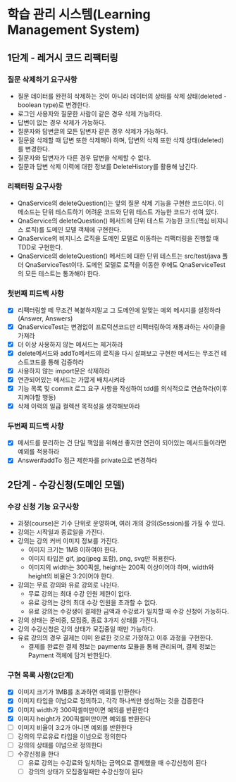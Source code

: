# 학습 관리 시스템(Learning Management System)
## 1단계 - 레거시 코드 리팩터링
### 질문 삭제하기 요구사항
- 질문 데이터를 완전히 삭제하는 것이 아니라 데이터의 상태를 삭제 상태(deleted - boolean type)로 변경한다.
- 로그인 사용자와 질문한 사람이 같은 경우 삭제 가능하다.
- 답변이 없는 경우 삭제가 가능하다.
- 질문자와 답변글의 모든 답변자 같은 경우 삭제가 가능하다.
- 질문을 삭제할 때 답변 또한 삭제해야 하며, 답변의 삭제 또한 삭제 상태(deleted)를 변경한다.
- 질문자와 답변자가 다른 경우 답변을 삭제할 수 없다.
- 질문과 답변 삭제 이력에 대한 정보를 DeleteHistory를 활용해 남긴다.
### 리팩터링 요구사항
- QnaService의 deleteQuestion()는 앞의 질문 삭제 기능을 구현한 코드이다. 이 메소드는 단위 테스트하기 어려운 코드와 단위 테스트 가능한 코드가 섞여 있다.
- QnaService의 deleteQuestion() 메서드에 단위 테스트 가능한 코드(핵심 비지니스 로직)를 도메인 모델 객체에 구현한다.
- QnaService의 비지니스 로직을 도메인 모델로 이동하는 리팩터링을 진행할 때 TDD로 구현한다.
- QnaService의 deleteQuestion() 메서드에 대한 단위 테스트는 src/test/java 폴더 QnaServiceTest이다. 도메인 모델로 로직을 이동한 후에도 QnaServiceTest의 모든 테스트는 통과해야 한다.

### 첫번째 피드백 사항
- [x] 리팩터링할 떼 무조건 복붙하지말고 그 도메인에 알맞는 예외 메시지를 설정하라(Answer, Answers)
- [x] QnaServiceTest는 변경없이 프로덕션코드만 리팩터링하여 재통과하는 사이클을 가져라
- [x] 더 이상 사용하지 않는 메서드는 제거하라
- [x] delete메서드와 addTo메서드의 로직을 다시 살펴보고 구현한 메서드는 무조건 테스트코드를 통해 검증하라
- [x] 사용하지 않는 import문은 삭제하라
- [x] 연관되어있는 메서드는 가깝게 배치시켜라 
- [x] 기능 목록 및 commit 로그 요구 사항을 작성하여 tdd를 의식적으로 연습하라(이후 지켜야할 행동)
- [x] 삭제 이력의 일급 컬렉션 목적성을 생각해보아라 

### 두번째 피드백 사항
- [x] 메서드를 분리하는 건 단일 책임을 위해선 좋지만 연관이 되어있는 메서드들이라면 예외를 적용하라
- [x] Answer#addTo 접근 제한자를 private으로 변경하라

## 2단계 - 수강신청(도메인 모델)
### 수강 신청 기능 요구사항
- 과정(course)은 기수 단위로 운영하며, 여러 개의 강의(Session)를 가질 수 있다.
- 강의는 시작일과 종료일을 가진다.
- 강의는 강의 커버 이미지 정보를 가진다.
  - 이미지 크기는 1MB 이하여야 한다.
  - 이미지 타입은 gif, jpg(jpeg 포함), png, svg만 허용한다.
  - 이미지의 width는 300픽셀, height는 200픽 이상이어야 하며, width와 height의 비율은 3:2이어야 한다.
- 강의는 무료 강의와 유료 강의로 나뉜다.
  - 무료 강의는 최대 수강 인원 제한이 없다.
  - 유료 강의는 강의 최대 수강 인원을 초과할 수 없다.
  - 유료 강의는 수강생이 결제한 금액과 수강료가 일치할 때 수강 신청이 가능하다.
- 강의 상태는 준비중, 모집중, 종료 3가지 상태를 가진다.
- 강의 수강신청은 강의 상태가 모집중일 때만 가능하다.
- 유료 강의의 경우 결제는 이미 완료한 것으로 가정하고 이후 과정을 구현한다.
  - 결제를 완료한 결제 정보는 payments 모듈을 통해 관리되며, 결제 정보는 Payment 객체에 담겨 반한된다.

### 구현 목록 사항(2단계)
- [x] 이미지 크기가 1MB를 초과하면 예외를 반환한다
- [x] 이미지 타입을 이넘으로 정의하고, 각각 하나씩만 생성하는 것을 검증한다
- [x] 이미지 width가 300픽셀미만이면 예외를 반환한다
- [x] 이미지 height가 200픽셀미만이면 예외를 반환한다 
- [ ] 이미지 비율이 3:2가 아니면 예외를 반환한다
- [ ] 강의의 무료유료 타입을 이넘으로 정의한다 
- [ ] 강의의 상태를 이넘으로 정의한다
- [ ] 수강신청을 한다
  - [ ] 유료 강의는 수강료와 일치하는 금액으로 결제했을 때 수강신청이 된다 
  - [ ] 강의의 상태가 모집중일때만 수강신청이 된다 
